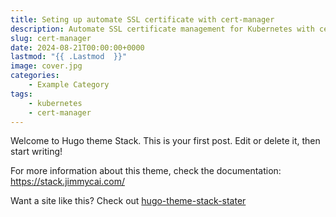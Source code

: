 ```yaml
---
title: Seting up automate SSL certificate with cert-manager
description: Automate SSL certificate management for Kubernetes with cert-manager
slug: cert-manager
date: 2024-08-21T00:00:00+0000
lastmod: "{{ .Lastmod  }}"
image: cover.jpg
categories:
    - Example Category
tags:
    - kubernetes
    - cert-manager
---
```


Welcome to Hugo theme Stack. This is your first post. Edit or delete it, then start writing!

For more information about this theme, check the documentation: https://stack.jimmycai.com/

Want a site like this? Check out [hugo-theme-stack-stater](https://github.com/CaiJimmy/hugo-theme-stack-starter)
